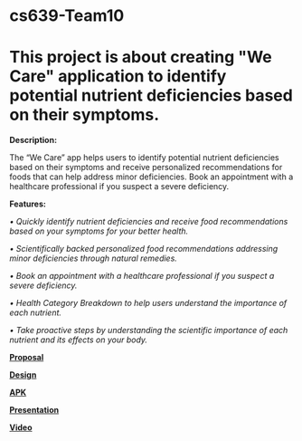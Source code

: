 # cs639-Team10

# This project is about creating "We Care" application to identify potential nutrient deficiencies based on their symptoms.

**Description:**

The “We Care” app helps users to identify potential nutrient deficiencies based on their symptoms and receive personalized recommendations for foods that can help address minor deficiencies. Book an appointment with a healthcare professional if you suspect a severe deficiency.

**Features:**

*• Quickly identify nutrient deficiencies and receive food recommendations based on your symptoms for your better health.*

*• Scientifically backed personalized food recommendations addressing minor deficiencies through natural remedies.*

*• Book an appointment with a healthcare professional if you suspect a severe deficiency.*

*• Health Category Breakdown to help users understand the importance of each nutrient.*

*• Take proactive steps by understanding the scientific importance of each nutrient and its effects on your body.*

**[Proposal](https://docs.google.com/document/d/1oxAYmFYr82rsNQop1ELBvJuqFrjlFyuo/edit?usp=drive_link&ouid=106197730806080627162&rtpof=true&sd=true)**

**[Design](https://docs.google.com/document/d/1kEDiGn2WA_kyhsVP3nKzRlTH4_wT4jww/edit?usp=sharing&ouid=106197730806080627162&rtpof=true&sd=true)**

**[APK](https://drive.google.com/file/d/1u2S3oLttFP6nD_po76XcvhrNwu8Kr_wp/view?usp=sharing)**

**[Presentation](https://docs.google.com/presentation/d/1Zoq7iajm9aeqZuyuYkapnlkvpyt-3sbC/edit#slide=id.p11)**

**[Video](https://youtube.com/shorts/8Muy9HjEjL8?si=9uePk-iFqjcQF1g3)**